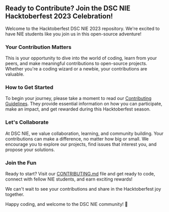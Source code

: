 
## Ready to Contribute? Join the DSC NIE Hacktoberfest 2023 Celebration!

Welcome to the Hacktoberfest DSC NIE 2023 repository. We're excited to have NIE students like you join us in this open-source adventure!

### Your Contribution Matters

This is your opportunity to dive into the world of coding, learn from your peers, and make meaningful contributions to open-source projects. Whether you're a coding wizard or a newbie, your contributions are valuable.

### How to Get Started
To begin your journey, please take a moment to read our [Contributing Guidelines](CONTRIBUTING.md). They provide essential information on how you can participate, make an impact, and get rewarded during this Hacktoberfest season.

### Let's Collaborate

At DSC NIE, we value collaboration, learning, and community building. Your contributions can make a difference, no matter how big or small. We encourage you to explore our projects, find issues that interest you, and propose your solutions.

### Join the Fun

Ready to start? Visit our [CONTRIBUTING.md](CONTRIBUTING.md) file and get ready to code, connect with fellow NIE students, and earn exciting rewards!

We can't wait to see your contributions and share in the Hacktoberfest joy together.

Happy coding, and welcome to the DSC NIE community! 🚀

